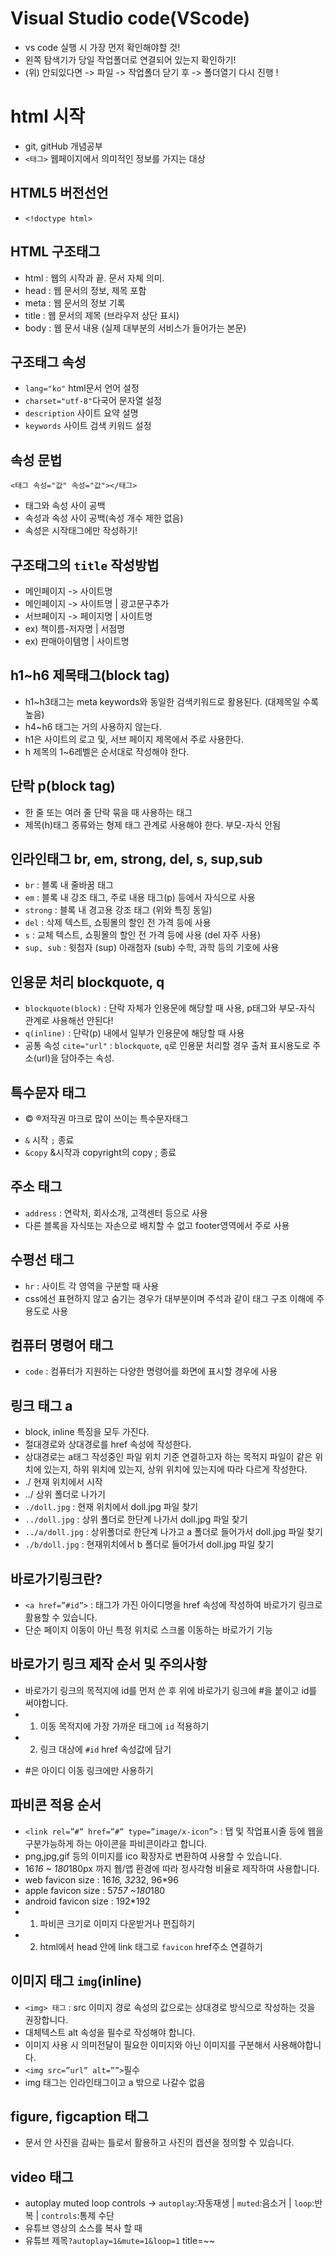 # Visual Studio code(VScode)
* vs code 실행 시 가장 먼저 확인해야할 것!
* 왼쪽 탐색기가 당일 작업폴더로 연결되어 있는지 확인하기!
* (위) 안되있다면 -> 파일 -> 작업폴더 닫기 후 -> 폴더열기 다시 진행 !
# html 시작
* git, gitHub 개념공부
* `<태그>` 웹페이지에서 의미적인 정보를 가지는 대상 
## HTML5 버전선언 
* `<!doctype html>`
## HTML 구조태그
* html : 웹의 시작과 끝. 문서 자체 의미.
* head : 웹 문서의 정보, 제목 포함 
* meta : 웹 문서의 정보 기록 
* title : 웹 문서의 제목 (브라우저 상단 표시)
* body : 웹 문서 내용 (실제 대부분의 서비스가 들어가는 본문) 
## 구조태그 속성 
* `lang="ko"` html문서 언어 설정
* `charset="utf-8"`다국어 문자열 설정
* `description` 사이트 요약 설명 
* `keywords` 사이트 검색 키워드 설정 
## 속성 문법 
`<태그 속성="값" 속성="값"></태그>`
* 태그와 속성 사이 공백 
* 속성과 속성 사이 공백(속성 개수 제한 없음)
* 속성은 시작태그에만 작성하기!
## 구조태그의 `title` 작성방법
* 메인페이지 -> 사이트명
* 메인페이지 -> 사이트명 | 광고문구추가
* 서브페이지 -> 페이지명 | 사이트명 
* ex) 책이름-저자명 | 서점명
* ex) 판매아이템명 | 사이트명 
## h1~h6 제목태그(block tag)
* h1~h3태그는 meta keywords와 동일한 검색키워드로 활용된다. (대제목일 수록 높음)
* h4~h6 태그는 거의 사용하지 않는다. 
* h1은 사이트의 로고 및, 서브 페이지 제목에서 주로 사용한다. 
* h 제목의 1~6레벨은 순서대로 작성해야 한다. 
 ## 단락 p(block tag)
 * 한 줄 또는 여러 줄 단락 묶을 때 사용하는 태그
 * 제목(h)태그 종류와는 형제 태그 관계로 사용해야 한다. 부모-자식 안됨
 ## 인라인태그 br, em, strong, del, s, sup,sub 
 * `br` : 블록 내 줄바꿈 태그
 * `em` : 블록 내 강조 태그, 주로 내용 태그(p) 등에서 자식으로 사용 
 * `strong` : 블록 내 경고용 강조 태그 (위와 특징 동일)
 * `del` : 삭제 텍스트, 쇼핑몰의 할인 전 가격 등에 사용 
 * `s` : 교체 텍스트, 쇼핑몰의 할인 전 가격 등에 사용 (del 자주 사용)
 * `sup, sub` : 윗첨자 (sup) 아래첨자 (sub) 수학, 과학 등의 기호에 사용 
 ## 인용문 처리 blockquote, q
 * `blockquote(block)` : 단락 자체가 인용문에 해당할 때 사용, p태그와 부모-자식 관계로 사용해선 안된다!
 * `q(inline)` : 단락(p) 내에서 일부가 인용문에 해당할 때 사용 
 * 공통 속성 `cite="url"` : `blockquote`, `q`로 인용문 처리할 경우 출처 표시용도로 주소(url)을 담아주는 속성. 
 ## 특수문자 태그
 * <p>&copy; &reg;저작권 마크로 많이 쓰이는 특수문자태그</p>
 * `&` 시작 `;` 종료
 * `&copy` &시작과 copyright의 copy ; 종료
 ## 주소 태그
 * `address` : 연락처, 회사소개, 고객센터 등으로 사용
 * 다른 블록을 자식또는 자손으로 배치할 수 없고 footer영역에서 주로 사용
 ## 수평선 태그
 * `hr` :  사이트 각 영역을 구분할 때 사용
 * css에선 표현하지 않고 숨기는 경우가 대부분이며 주석과 같이 태그 구조 이해에 주 용도로 사용 
 ## 컴퓨터 명령어 태그
 * `code` : 컴퓨터가 지원하는 다양한 명령어를 화면에 표시할 경우에 사용 
 ## 링크 태그 a
 * block, inline 특징을 모두 가진다. 
 * 절대경로와 상대경로를 href 속성에 작성한다. 
 * 상대경로는 a태그 작성중인 파일 위치 기준 연결하고자 하는 목적지 파일이 같은 위치에 있는지, 하위 위치에 있는지, 상위 위치에 있는지에 따라 다르게 작성한다. 
 * ./ 현재 위치에서 시작
 * ../ 상위 폴더로 나가기 
 * `./doll.jpg` : 현재 위치에서 doll.jpg 파일 찾기
 * `../doll.jpg` : 상위 폴더로 한단계 나가서 doll.jpg 파일 찾기
 * `../a/doll.jpg` : 상위폴더로 한단계 나가고 a 폴더로 들어가서 doll.jpg 파일 찾기
 * `./b/doll.jpg` : 현재위치에서 b 폴더로 들어가서 doll.jpg 파일 찾기 
 ## 바로가기링크란?
 *  `<a href=”#id”>` : 태그가 가진 아이디명을 href 속성에 작성하여 바로가기 링크로 활용할 수 있습니다.  
 * 단순 페이지 이동이 아닌 특정 위치로 스크롤 이동하는 바로가기 기능 
 ## 바로가기 링크 제작 순서 및 주의사항
 * 바로가기 링크의 목적지에 id를 먼저 쓴 후 위에 바로가기 링크에 #을 붙이고 id를 써야합니다.
 * 1. 이동 목적지에 가장 가까운 태그에 `id` 적용하기
 * 2. 링크 대상에 `#id` href 속성값에 담기
 <!-- 주의 사항 -->
 * #은 아이디 이동 링크에만 사용하기 
  ## 파비콘 적용 순서
 * `<link rel=”#” href=”#” type=”image/x-icon”>` : 탭 및 작업표시줄 등에 웹을 구분가능하게 하는 아이콘을 파비콘이라고 합니다. 
 * png,jpg,gif 등의 이미지를 ico 확장자로 변환하여 사용할 수 있습니다. 
 * 16*16 ~ 180*180px 까지 웹/앱 환경에 따라 정사각형 비율로 제작하여 사용합니다. 
 * web favicon size : 16*16, 32*32, 96*96
 * apple favicon size : 57*57 ~180*180
 * android favicon size : 192*192
 * 1. 파비콘 크기로 이미지 다운받거나 편집하기 
 * 2. html에서 head 안에 link 태그로 `favicon` href주소 연결하기
 ## 이미지 태그 `img`(inline)
 * `<img> 태그` : src 이미지 경로 속성의 값으로는 상대경로 방식으로 작성하는 것을 권장합니다. 
 * 대체텍스트 alt 속성을 필수로 작성해야 합니다. 
 * 이미지 사용 시 의미전달이 필요한 이미지와 아닌 이미지를 구분해서 사용해야합니다.
 * `<img src=”url” alt=””>`필수
 * img 태그는 인라인태그이고 a 밖으로 나갈수 없음
 ## figure, figcaption 태그
 * 문서 안 사진을 감싸는 틀로서 활용하고 사진의 캡션을 정의할 수 있습니다. 
 ## video 태그
 * autoplay muted loop controls -> `autoplay`:자동재생 | `muted`:음소거 | `loop`:반복 | `controls`:통제 수단
 * 유튜브 영상의 소스를 복사 할 때 
 * 유튜브 제목`?autoplay=1&mute=1&loop=1` title=~~ 